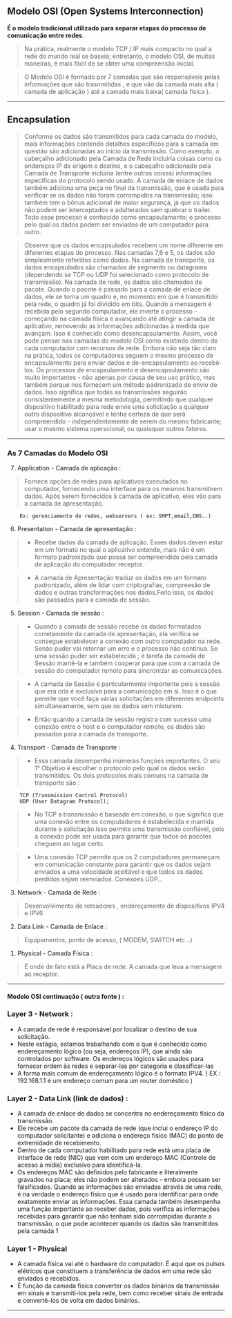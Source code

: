Modelo OSI (Open Systems Interconnection)
------------------------------------------

**É o modelo tradicional utilizado para separar etapas do processo de comunicação entre redes**.

> Na prática, realmente o modelo TCP / IP mais compacto no qual a rede do mundo real se baseia; entretanto, o modelo OSI, de muitas maneiras, é mais fácil de se obter uma compreensão inicial.

> O Modelo OSI é formado por 7 camadas que são responsáveis pelas informações que são
trasnmitidas , e que vão da camada mais alta ( camada de aplicação ) até a camada mais 
baixa( camada física ).


---

## Encapsulation


>Conforme os dados são transmitidos para cada camada do modelo, mais informações contendo detalhes específicos para a camada em questão são adicionadas ao início da transmissão. Como exemplo, o cabeçalho adicionado pela Camada de Rede incluiria coisas como os endereços IP de origem e destino, e o cabeçalho adicionado pela Camada de Transporte incluiria (entre outras coisas) informações específicas do protocolo sendo usado. A camada de enlace de dados também adiciona uma peça no final da transmissão, que é usada para verificar se os dados não foram corrompidos na transmissão; isso também tem o bônus adicional de maior segurança, já que os dados não podem ser interceptados e adulterados sem quebrar o trailer. 
Todo esse processo é conhecido como encapsulamento; o processo pelo qual os dados podem ser enviados de um computador para outro. 

> Observe que os dados encapsulados recebem um nome diferente em diferentes etapas do processo. Nas camadas 7,6 e 5, os dados são simplesmente referidos como dados. Na camada de transporte, os dados encapsulados são chamados de segmento ou datagrama (dependendo se TCP ou UDP foi selecionado como protocolo de transmissão). Na camada de rede, os dados são chamados de pacote. Quando o pacote é passado para a camada de enlace de dados, ele se torna um quadro e, no momento em que é transmitido pela rede, o quadro já foi dividido em bits.
Quando a mensagem é recebida pelo segundo computador, ele inverte o processo - começando na camada física e avançando até atingir a camada de aplicativo, removendo as informações adicionadas à medida que avançam. Isso é conhecido como desencapsulamento. Assim, você pode pensar nas camadas do modelo OSI como existindo dentro de cada computador com recursos de rede. Embora não seja tão claro na prática, todos os computadores seguem o mesmo processo de encapsulamento para enviar dados e de-encapsulamento ao recebê-los.
Os processos de encapsulamento e desencapsulamento são muito importantes - não apenas por causa de seu uso prático, mas também porque nos fornecem um método padronizado de envio de dados. Isso significa que todas as transmissões seguirão consistentemente a mesma metodologia, permitindo que qualquer dispositivo habilitado para rede envie uma solicitação a qualquer outro dispositivo alcançável e tenha certeza de que será compreendido - independentemente de serem do mesmo fabricante; usar o mesmo sistema operacional; ou quaisquer outros fatores.


---



### As 7 Camadas do Modelo OSI

7. Application - Camada de aplicação : 

> Fornece opções de redes para aplicativos executados no computador, fornecendo uma interface para os mesmos transmitirem dados. Após serem fornecidos à camada de aplicativo, eles vão para a camada de apresentação.

		Ex: gerenciamento de redes, webservers ( ex: SMPT,email,DNS..)

6. Presentation - Camada de apresentação : 

> - Recebe dados da camada de aplicação. Esses dados devem estar em um formato no qual o aplicativo entende, mais não é um formato padronizado que possa ser compreendido pela camada de aplicação do computador receptor.

>-  A camada de Apresentação traduz os dados em um formato padronizado, além de lidar com criptografias, compreesão de dados e outras transformações nos dados.Feito isso, os dados são passados para a camada de sessão.

5. Session - Camada de sessão : 

> - Quando a camada de sessão recebe os dados formatados corretamente da camada de apresentação, ela verifica se consegue estabelecer a conexão com outro computador na rede. Senão puder vai retornar um erro e o processo não continua. Se uma sessão puder ser estabelecida ; é tarefa da camada de Sessão mantê-la e também cooperar para que com a camada de sessão do computador remoto para sincronizar as comunicações.

> - A camada de Sessão é particularmente importente pois a sessão que era cria é exclusiva para a comunicação em si. Isso é o que permite que você faça várias solicitações em diferentes endpoints simultaneamente, sem que os dados sem misturem.

> - Então quando a camada de sessão registra com sucesso uma conexão entre o host e o computador remoto, os dados são passados para a camada de transporte.

4. Transport - Camada de Transporte  : 

> - Essa camada desempenha inúmeras funções importantes.
O seu 1° Objetivo é escolher o protocolo pelo qual os dados serão transmitidos. Os dois protocolos mais comuns na camada de transporte são :

		TCP (Transmission Control Protocol)
		UDP (User Datagram Protocol);


> - No TCP a transmissão é baseada em conexão, o que significa que uma conexão entre os computadores é estabelecida
e mantida durante a solicitação.Isso permite uma transmissão confiável, pois a conexão pode ser usada para garantir que todos os pacotes cheguem ao lugar certo. 

> - Uma conexão TCP permite que os 2 computadores permaneçam em comunicação constante para garantir que os dados sejam enviados a uma velocidade aceitável e que todos os dados perdidos sejam reenviados.
Conexoes UDP...


3. Network - Camada de Rede : 

> Desenvolvimento de roteadores , endereçamento de dispositivos IPV4 e IPV6

2. Data Link - Camada de Enlace : 

> Equipamentos, ponto de acesso, ( MODEM, SWITCH  etc ..)

1. Physical - Camada Física : 

> É onde de fato está a Placa de rede. A camada que leva a mensagem ao receptor.


---

#### Modelo OSI continuação ( outra fonte ) :


### Layer 3 - Network :



- A camada de rede é responsável por localizar o destino de sua solicitação.
- Neste estágio, estamos trabalhando com o que é conhecido como endereçamento lógico (ou seja, endereços IP), que ainda são controlados por software. 
Os endereços lógicos são usados para fornecer ordem às redes e separar-las por categoria e classificar-las
- A forma mais comum de endereçamento lógico é o formato IPV4. ( EX : 192.168.1.1 é um endereço comum para um router doméstico )



### Layer 2 - Data Link (link de dados) :


- A camada de enlace de dados se concentra no endereçamento físico da transmissão.
- Ele recebe um pacote da camada de rede (que inclui o endereço IP do computador solicitante) e adiciona o endereço físico (MAC) do ponto de extremidade de recebimento. 
- Dentro de cada computador habilitado para rede está uma placa de interface de rede (NIC) que vem com um endereço MAC (Controle de acesso à mídia) exclusivo para identificá-la.
- Os endereços MAC são definidos pelo fabricante e literalmente gravados na placa; eles não podem ser alterados - embora possam ser falsificados. Quando as informações são 
enviadas através de uma rede, é na verdade o endereço físico que é usado para identificar para onde exatamente enviar as informações.
Essa camada também desempenha uma função importante ao receber dados, pois verifica as informações recebidas para garantir que não tenham sido corrompidas durante a transmissão, o que pode acontecer quando os dados são transmitidos pela camada 1




### Layer 1 - Physical


- A camada física vai até o hardware do computador. É aqui que os pulsos elétricos que constituem a transferência de dados em uma rede são enviados e recebidos.
- É função da camada física converter os dados binários da transmissão em sinais e transmiti-los pela rede, bem como receber sinais de entrada e convertê-los de volta em dados binários.



---